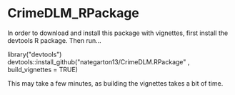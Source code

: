 # CrimeDLM_RPackage

In order to download and install this package with vignettes, first install the devtools R package. Then run...

library("devtools")
devtools::install_github("nategarton13/CrimeDLM.RPackage" , build_vignettes = TRUE)

This may take a few minutes, as building the vignettes takes a bit of time.
